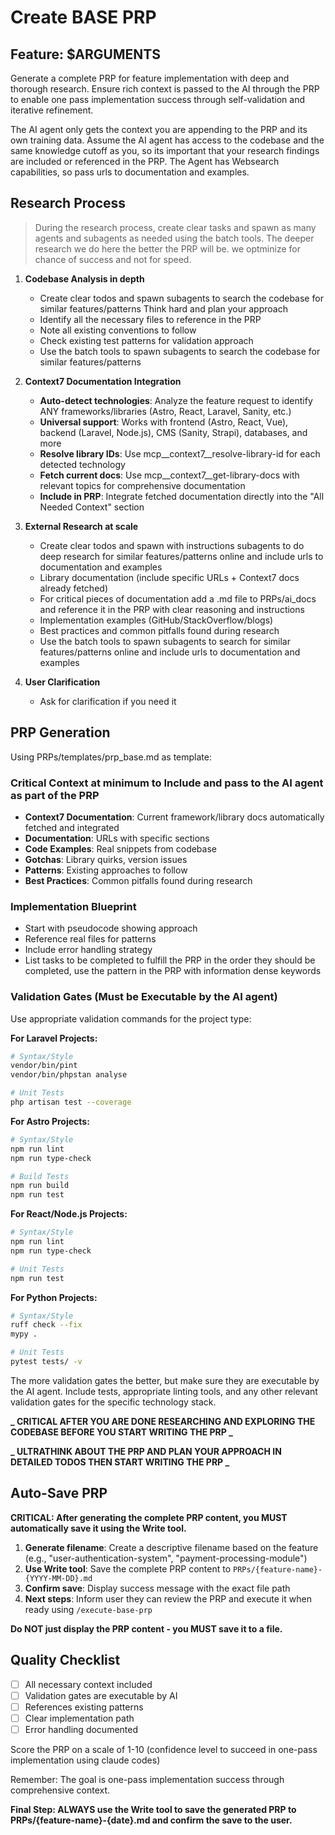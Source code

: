 # Create BASE PRP

## Feature: $ARGUMENTS

Generate a complete PRP for feature implementation with deep and thorough research. Ensure rich context is passed to the AI through the PRP to enable one pass implementation success through self-validation and iterative refinement.

The AI agent only gets the context you are appending to the PRP and its own training data. Assume the AI agent has access to the codebase and the same knowledge cutoff as you, so its important that your research findings are included or referenced in the PRP. The Agent has Websearch capabilities, so pass urls to documentation and examples.

## Research Process

> During the research process, create clear tasks and spawn as many agents and subagents as needed using the batch tools. The deeper research we do here the better the PRP will be. we optminize for chance of success and not for speed.

1. **Codebase Analysis in depth**
   - Create clear todos and spawn subagents to search the codebase for similar features/patterns Think hard and plan your approach
   - Identify all the necessary files to reference in the PRP
   - Note all existing conventions to follow
   - Check existing test patterns for validation approach
   - Use the batch tools to spawn subagents to search the codebase for similar features/patterns

2. **Context7 Documentation Integration**
   - **Auto-detect technologies**: Analyze the feature request to identify ANY frameworks/libraries (Astro, React, Laravel, Sanity, etc.)
   - **Universal support**: Works with frontend (Astro, React, Vue), backend (Laravel, Node.js), CMS (Sanity, Strapi), databases, and more
   - **Resolve library IDs**: Use mcp__context7__resolve-library-id for each detected technology
   - **Fetch current docs**: Use mcp__context7__get-library-docs with relevant topics for comprehensive documentation
   - **Include in PRP**: Integrate fetched documentation directly into the "All Needed Context" section

3. **External Research at scale**
   - Create clear todos and spawn with instructions subagents to do deep research for similar features/patterns online and include urls to documentation and examples
   - Library documentation (include specific URLs + Context7 docs already fetched)
   - For critical pieces of documentation add a .md file to PRPs/ai_docs and reference it in the PRP with clear reasoning and instructions
   - Implementation examples (GitHub/StackOverflow/blogs)
   - Best practices and common pitfalls found during research
   - Use the batch tools to spawn subagents to search for similar features/patterns online and include urls to documentation and examples

4. **User Clarification**
   - Ask for clarification if you need it

## PRP Generation

Using PRPs/templates/prp_base.md as template:

### Critical Context at minimum to Include and pass to the AI agent as part of the PRP

- **Context7 Documentation**: Current framework/library docs automatically fetched and integrated
- **Documentation**: URLs with specific sections
- **Code Examples**: Real snippets from codebase
- **Gotchas**: Library quirks, version issues
- **Patterns**: Existing approaches to follow
- **Best Practices**: Common pitfalls found during research

### Implementation Blueprint

- Start with pseudocode showing approach
- Reference real files for patterns
- Include error handling strategy
- List tasks to be completed to fulfill the PRP in the order they should be completed, use the pattern in the PRP with information dense keywords

### Validation Gates (Must be Executable by the AI agent)

Use appropriate validation commands for the project type:

**For Laravel Projects:**
```bash
# Syntax/Style
vendor/bin/pint
vendor/bin/phpstan analyse

# Unit Tests
php artisan test --coverage
```

**For Astro Projects:**
```bash
# Syntax/Style
npm run lint
npm run type-check

# Build Tests
npm run build
npm run test
```

**For React/Node.js Projects:**
```bash
# Syntax/Style
npm run lint
npm run type-check

# Unit Tests
npm run test
```

**For Python Projects:**
```bash
# Syntax/Style
ruff check --fix
mypy .

# Unit Tests
pytest tests/ -v
```

The more validation gates the better, but make sure they are executable by the AI agent.
Include tests, appropriate linting tools, and any other relevant validation gates for the specific technology stack.

**_ CRITICAL AFTER YOU ARE DONE RESEARCHING AND EXPLORING THE CODEBASE BEFORE YOU START WRITING THE PRP _**

**_ ULTRATHINK ABOUT THE PRP AND PLAN YOUR APPROACH IN DETAILED TODOS THEN START WRITING THE PRP _**

## Auto-Save PRP

**CRITICAL: After generating the complete PRP content, you MUST automatically save it using the Write tool.**

1. **Generate filename**: Create a descriptive filename based on the feature (e.g., "user-authentication-system", "payment-processing-module")
2. **Use Write tool**: Save the complete PRP content to `PRPs/{feature-name}-{YYYY-MM-DD}.md`
3. **Confirm save**: Display success message with the exact file path
4. **Next steps**: Inform user they can review the PRP and execute it when ready using `/execute-base-prp`

**Do NOT just display the PRP content - you MUST save it to a file.**

## Quality Checklist

- [ ] All necessary context included
- [ ] Validation gates are executable by AI
- [ ] References existing patterns
- [ ] Clear implementation path
- [ ] Error handling documented

Score the PRP on a scale of 1-10 (confidence level to succeed in one-pass implementation using claude codes)

Remember: The goal is one-pass implementation success through comprehensive context.

**Final Step: ALWAYS use the Write tool to save the generated PRP to PRPs/{feature-name}-{date}.md and confirm the save to the user.**
